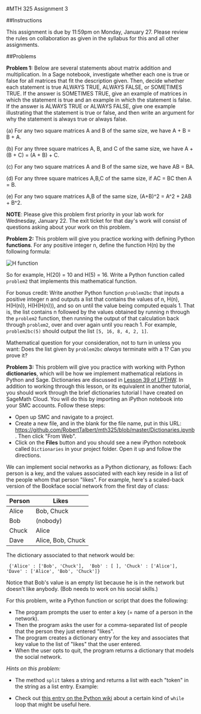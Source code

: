 #MTH 325 Assignment 3

##Instructions

This assignment is due by 11:59pm on Monday, January 27. Please review the rules on collaboration as given in the syllabus for this and all other assignments. 

##Problems

**Problem 1:** Below are several statements about matrix addition and multiplication. In a Sage notebook, investigate whether each one is true or false for all matrices that fit the description given. Then, decide whether each statement is true ALWAYS TRUE, ALWAYS FALSE, or SOMETIMES TRUE. If the answer is SOMETIMES TRUE, give an example of matrices in which the statement is true and an example in which the statement is false. If the answer is ALWAYS TRUE or ALWAYS FALSE, give one example illustrating that the statement is true or false, and then write an argument for why the statement is always true or always false. 

(a) For any two square matrices A and B of the same size, we have A + B = B + A. 

(b) For any three square matrices A, B, and C of the same size, we have A + (B + C) = (A + B) + C.   

(c) For any two square matrices A and B of the same size, we have AB = BA. 

(d) For any three square matrices A,B,C of the same size, if AC = BC then A = B. 

(e) For any two square matrices A,B of the same size, (A+B)^2 = A^2 + 2AB + B^2. 

**NOTE**: Please give this problem first priority in your lab work for Wednesday, January 22. The exit ticket for that day's work will consist of questions asking about your work on this problem. 


**Problem 2:** This problem will give you practice working with defining Python **functions**. For any positive integer n, define the function H(n) by the following formula: 

![H function](function.png)

So for example, H(20) = 10 and H(5) = 16. Write a Python function called `problem2` that implements this mathematical function. 

For bonus credit: Write another Python function `problem2bc` that inputs a positive integer n and outputs a list that contains the values of n, H(n), H(H(n)), H(H(H(n))), and so on until the value being computed equals 1. That is, the list contains n followed by the values obtained by running n through the `problem2` function, then running the output of that calculation back through `problem2`, over and over again until you reach 1. For example, `problem2bc(5)` should output the list `[5, 16, 8, 4, 2, 1]`. 

Mathematical question for your consideration, not to turn in unless you want: Does the list given by `problem2bc` *always* terminate with a 1? Can you prove it? 

**Problem 3:** This problem will give you practice with working with Python **dictionaries**, which will be how we implement mathematical relations in Python and Sage. Dictionaries are discussed in [Lesson 39 of LPTHW](http://learnpythonthehardway.org/book/ex39.html). In addition to working through this lesson, or its equivalent in another tutorial, you should work through the brief dictionaries tutorial I have created on SageMath Cloud. You will do this by importing an iPython notebook into your SMC accounts. Follow these steps: 

+ Open up SMC and navigate to a project. 
+ Create a new file, and in the blank for the file name, put in this URL: https://github.com/RobertTalbert/mth325/blob/master/Dictionaries.ipynb . Then click "From Web". 
+ Click on the **Files** button and you should see a new iPython notebook called `Dictionaries` in your project folder. Open it up and follow the directions. 

We can implement social networks as a Python dictionary, as follows: Each person is a key, and the values associated with each key reside in a list of the people whom that person "likes". For example, here's a scaled-back version of the Bookface social network from the first day of class: 

| Person | Likes  | 
| ------ | ------ | 
| Alice  |  Bob, Chuck | 
| Bob    |  (nobody)   |
| Chuck  |  Alice      |
| Dave   |  Alice, Bob, Chuck | 

The dictionary associated to that network would be: 

` {'Alice' : ['Bob', 'Chuck'],  'Bob' : [ ], 'Chuck' : ['Alice'], 'Dave' : ['Alice', 'Bob', 'Chuck']}`

Notice that Bob's value is an empty list because he is in the network but doesn't like anybody. (Bob needs to work on his social skills.)

For this problem, write a Python function or script that does the following: 

+ The program prompts the user to enter a key (= name of a person in the network). 
+ Then the program asks the user for a comma-separated list of people that the person they just entered "likes". 
+ The program creates a dictionary entry for the key and associates that key value to the list of "likes" that the user entered. 
+ When the user opts to quit, the program returns a dictionary that models the social network. 

*Hints on this problem:*

+ The method `split` takes a string and returns a list with each "token" in the string as a list entry. Example: 




+ Check out [this entry on the Python wiki](https://wiki.python.org/moin/WhileLoop) about a certain kind of `while` loop that might be useful here. 
